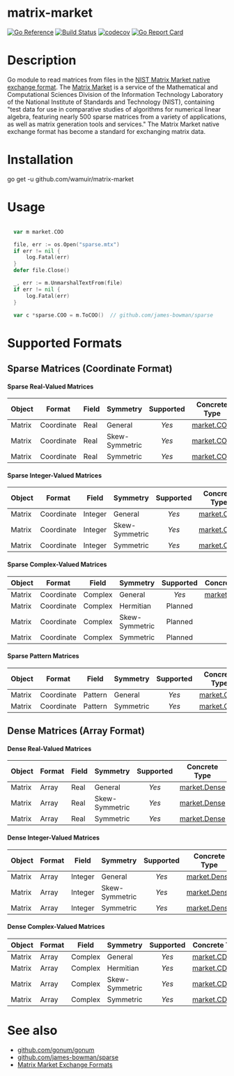 # matrix-market

[![Go Reference](https://pkg.go.dev/badge/github.com/wamuir/matrix-market.svg)](https://pkg.go.dev/github.com/wamuir/matrix-market)
[![Build Status](https://github.com/wamuir/matrix-market/actions/workflows/go.yml/badge.svg?branch=master&event=push)](https://github.com/wamuir/matrix-market/actions/workflows/go.yml?query=event%3Apush+branch%3Amaster)
[![codecov](https://codecov.io/gh/wamuir/matrix-market/branch/master/graph/badge.svg)](https://codecov.io/gh/wamuir/matrix-market)
[![Go Report Card](https://goreportcard.com/badge/github.com/wamuir/matrix-market)](https://goreportcard.com/report/github.com/wamuir/matrix-market)

# Description

Go module to read matrices from files in the [NIST Matrix Market native exchange
format](https://math.nist.gov/MatrixMarket/formats.html#MMformat). The
[Matrix Market](https://math.nist.gov/MatrixMarket/) is a service of the
Mathematical and Computational Sciences Division of the Information
Technology Laboratory of the National Institute of Standards and Technology
(NIST), containing "test data for use in comparative studies of algorithms
for numerical linear algebra, featuring nearly 500 sparse matrices from a
variety of applications, as well as matrix generation tools and services."
The Matrix Market native exchange format has become a standard for
exchanging matrix data.

# Installation

  go get -u github.com/wamuir/matrix-market

# Usage

```go

  var m market.COO

  file, err := os.Open("sparse.mtx")
  if err != nil {
      log.Fatal(err)
  }
  defer file.Close()

  _, err := m.UnmarshalTextFrom(file)
  if err != nil {
      log.Fatal(err)
  }

  var c *sparse.COO = m.ToCOO()  // github.com/james-bowman/sparse

```

# Supported Formats

## Sparse Matrices (Coordinate Format)

#### Sparse Real-Valued Matrices
| Object | Format     | Field   | Symmetry       | Supported | Concrete Type                                                             | Storage                                                                  |
| ------ | ---------- | ------- | -------------- | :-------: | :-----------------------------------------------------------------------: | :----------------------------------------------------------------------: |
| Matrix | Coordinate | Real    | General        | *Yes*     | [market.COO](https://godoc.org/github.com/wamuir/matrix-market#COO)       | [sparse.COO](https://godoc.org/github.com/james-bowman/sparse#COO)       |
| Matrix | Coordinate | Real    | Skew-Symmetric | *Yes*     | [market.COO](https://godoc.org/github.com/wamuir/matrix-market#COO)       | [sparse.COO](https://godoc.org/github.com/james-bowman/sparse#COO)       |
| Matrix | Coordinate | Real    | Symmetric      | *Yes*     | [market.COO](https://godoc.org/github.com/wamuir/matrix-market#COO)       | [sparse.COO](https://godoc.org/github.com/james-bowman/sparse#COO)       |

#### Sparse Integer-Valued Matrices
| Object | Format     | Field   | Symmetry       | Supported | Concrete Type                                                             | Storage                                                                  |
| ------ | ---------- | ------- | -------------- | :-------: | :-----------------------------------------------------------------------: | :----------------------------------------------------------------------: |
| Matrix | Coordinate | Integer | General        | *Yes*     | [market.COO](https://godoc.org/github.com/wamuir/matrix-market#COO)       | [sparse.COO](https://godoc.org/github.com/james-bowman/sparse#COO)       |
| Matrix | Coordinate | Integer | Skew-Symmetric | *Yes*     | [market.COO](https://godoc.org/github.com/wamuir/matrix-market#COO)       | [sparse.COO](https://godoc.org/github.com/james-bowman/sparse#COO)       |
| Matrix | Coordinate | Integer | Symmetric      | *Yes*     | [market.COO](https://godoc.org/github.com/wamuir/matrix-market#COO)       | [sparse.COO](https://godoc.org/github.com/james-bowman/sparse#COO)       |

#### Sparse Complex-Valued Matrices
| Object | Format     | Field   | Symmetry       | Supported | Concrete Type                                                             | Storage                                                                  |
| ------ | ---------- | ------- | -------------- | :-------: | :-----------------------------------------------------------------------: | :----------------------------------------------------------------------: |
| Matrix | Coordinate | Complex | General        | *Yes*     | [market.CDense](https://godoc.org/github.com/wamuir/matrix-market#CDense) | [mat.CDense](https://godoc.org/gonum.org/v1/gonum/mat#CDense)            |
| Matrix | Coordinate | Complex | Hermitian      | Planned   |                                                                           |                                                                          |
| Matrix | Coordinate | Complex | Skew-Symmetric | Planned   |                                                                           |                                                                          |
| Matrix | Coordinate | Complex | Symmetric      | Planned   |                                                                           |                                                                          |

#### Sparse Pattern Matrices
| Object | Format     | Field   | Symmetry       | Supported | Concrete Type                                                             | Storage                                                                  |
| ------ | ---------- | ------- | -------------- | :-------: | :-----------------------------------------------------------------------: | :----------------------------------------------------------------------: |
| Matrix | Coordinate | Pattern | General        | *Yes*     | [market.COO](https://godoc.org/github.com/wamuir/matrix-market#COO)       | [sparse.COO](https://godoc.org/github.com/james-bowman/sparse#COO)       |
| Matrix | Coordinate | Pattern | Symmetric      | *Yes*     | [market.COO](https://godoc.org/github.com/wamuir/matrix-market#COO)       | [sparse.COO](https://godoc.org/github.com/james-bowman/sparse#COO)       |


## Dense Matrices (Array Format)

#### Dense Real-Valued Matrices
| Object | Format     | Field   | Symmetry       | Supported | Concrete Type                                                             | Storage                                                                  |
| ------ | ---------- | ------- | -------------- | :-------: | :-----------------------------------------------------------------------: | :----------------------------------------------------------------------: |
| Matrix | Array      | Real    | General        | *Yes*     | [market.Dense](https://godoc.org/github.com/wamuir/matrix-market#Dense)   | [mat.Dense](https://godoc.org/gonum.org/v1/gonum/mat#Dense)              |
| Matrix | Array      | Real    | Skew-Symmetric | *Yes*     | [market.Dense](https://godoc.org/github.com/wamuir/matrix-market#Dense)   | [mat.Dense](https://godoc.org/gonum.org/v1/gonum/mat#Dense)              |
| Matrix | Array      | Real    | Symmetric      | *Yes*     | [market.Dense](https://godoc.org/github.com/wamuir/matrix-market#Dense)   | [mat.Dense](https://godoc.org/gonum.org/v1/gonum/mat#Dense)              |

#### Dense Integer-Valued Matrices
| Object | Format     | Field   | Symmetry       | Supported | Concrete Type                                                             | Storage                                                                  |
| ------ | ---------- | ------- | -------------- | :-------: | :-----------------------------------------------------------------------: | :----------------------------------------------------------------------: |
| Matrix | Array      | Integer | General        | *Yes*     | [market.Dense](https://godoc.org/github.com/wamuir/matrix-market#Dense)   | [mat.Dense](https://godoc.org/gonum.org/v1/gonum/mat#Dense)              |
| Matrix | Array      | Integer | Skew-Symmetric | *Yes*     | [market.Dense](https://godoc.org/github.com/wamuir/matrix-market#Dense)   | [mat.Dense](https://godoc.org/gonum.org/v1/gonum/mat#Dense)              |
| Matrix | Array      | Integer | Symmetric      | *Yes*     | [market.Dense](https://godoc.org/github.com/wamuir/matrix-market#Dense)   | [mat.Dense](https://godoc.org/gonum.org/v1/gonum/mat#Dense)              |

#### Dense Complex-Valued Matrices
| Object | Format     | Field   | Symmetry       | Supported | Concrete Type                                                             | Storage                                                                  |
| ------ | ---------- | ------- | -------------- | :-------: | :-----------------------------------------------------------------------: | :----------------------------------------------------------------------: |
| Matrix | Array      | Complex | General        | *Yes*     | [market.CDense](https://godoc.org/github.com/wamuir/matrix-market#CDense) | [mat.CDense](https://godoc.org/gonum.org/v1/gonum/mat#CDense)            |
| Matrix | Array      | Complex | Hermitian      | *Yes*     | [market.CDense](https://godoc.org/github.com/wamuir/matrix-market#CDense) | [mat.CDense](https://godoc.org/gonum.org/v1/gonum/mat#CDense)            |
| Matrix | Array      | Complex | Skew-Symmetric | *Yes*     | [market.CDense](https://godoc.org/github.com/wamuir/matrix-market#CDense) | [mat.CDense](https://godoc.org/gonum.org/v1/gonum/mat#CDense)            |
| Matrix | Array      | Complex | Symmetric      | *Yes*     | [market.CDense](https://godoc.org/github.com/wamuir/matrix-market#CDense) | [mat.CDense](https://godoc.org/gonum.org/v1/gonum/mat#CDense)            |




# See also

- [github.com/gonum/gonum](https://github.com/gonum/gonum)
- [github.com/james-bowman/sparse](https://github.com/james-bowman/sparse)
- [Matrix Market Exchange Formats](https://math.nist.gov/MatrixMarket/formats.html#MMformat)
